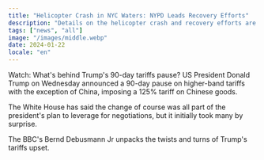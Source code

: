 ```yaml
---
title: "Helicopter Crash in NYC Waters: NYPD Leads Recovery Efforts"
description: "Details on the helicopter crash and recovery efforts are ongoing."
tags: ["news", "all"]
image: "/images/middle.webp"
date: 2024-01-22
locale: "en"
---
```


Watch: What's behind Trump's 90-day tariffs pause?
US President Donald Trump on Wednesday announced a 90-day pause on higher-band tariffs with the exception of China, imposing a 125% tariff on Chinese goods.

The White House has said the change of course was all part of the president's plan to leverage for negotiations, but it initially took many by surprise.

The BBC's Bernd Debusmann Jr unpacks the twists and turns of Trump's tariffs upset.

